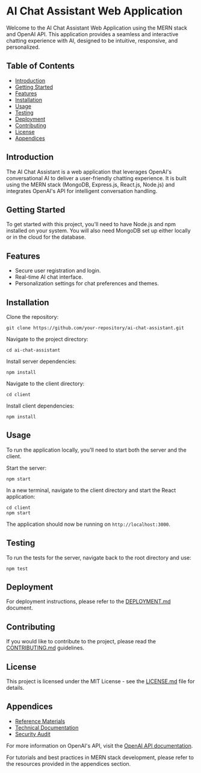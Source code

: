 # AI Chat Assistant Web Application

Welcome to the AI Chat Assistant Web Application using the MERN stack and OpenAI API. This application provides a seamless and interactive chatting experience with AI, designed to be intuitive, responsive, and personalized.

## Table of Contents

- [Introduction](#introduction)
- [Getting Started](#getting-started)
- [Features](#features)
- [Installation](#installation)
- [Usage](#usage)
- [Testing](#testing)
- [Deployment](#deployment)
- [Contributing](#contributing)
- [License](#license)
- [Appendices](#appendices)

## Introduction

The AI Chat Assistant is a web application that leverages OpenAI's conversational AI to deliver a user-friendly chatting experience. It is built using the MERN stack (MongoDB, Express.js, React.js, Node.js) and integrates OpenAI's API for intelligent conversation handling.

## Getting Started

To get started with this project, you'll need to have Node.js and npm installed on your system. You will also need MongoDB set up either locally or in the cloud for the database.

## Features

- Secure user registration and login.
- Real-time AI chat interface.
- Personalization settings for chat preferences and themes.

## Installation

Clone the repository:

```
git clone https://github.com/your-repository/ai-chat-assistant.git
```

Navigate to the project directory:

```
cd ai-chat-assistant
```

Install server dependencies:

```
npm install
```

Navigate to the client directory:

```
cd client
```

Install client dependencies:

```
npm install
```

## Usage

To run the application locally, you'll need to start both the server and the client.

Start the server:

```
npm start
```

In a new terminal, navigate to the client directory and start the React application:

```
cd client
npm start
```

The application should now be running on `http://localhost:3000`.

## Testing

To run the tests for the server, navigate back to the root directory and use:

```
npm test
```

## Deployment

For deployment instructions, please refer to the [DEPLOYMENT.md](DEPLOYMENT.md) document.

## Contributing

If you would like to contribute to the project, please read the [CONTRIBUTING.md](CONTRIBUTING.md) guidelines.

## License

This project is licensed under the MIT License - see the [LICENSE.md](LICENSE.md) file for details.

## Appendices

- [Reference Materials](API_DOCUMENTATION.md)
- [Technical Documentation](TECHNICAL_DOCUMENTATION.md)
- [Security Audit](SECURITY_AUDIT.md)

For more information on OpenAI's API, visit the [OpenAI API documentation](https://openai.com/api/).

For tutorials and best practices in MERN stack development, please refer to the resources provided in the appendices section.